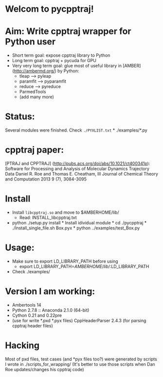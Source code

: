 Welcom to pycpptraj!
====================

Aim: Write cpptraj wrapper for Python user
=========================================
- Short term goal: expose cpptraj library to Python
- Long term goal: cpptraj + pycuda for GPU
- Very very long term goal: glue most of useful library in [AMBER] (http://ambermd.org/) by Python: 
    * tleap --> pyleap
    * paramfit --> pyparamfit
    * reduce --> pyreduce 
    * ParmedTools
    * (add many more)

Status: 
======
Several modules were finished. Check `./PYXLIST.txt`
    * ./examples/*.py

cpptraj paper: 
==============
[PTRAJ and CPPTRAJ] (http://pubs.acs.org/doi/abs/10.1021/ct400341p): Software for Processing and Analysis of Molecular Dynamics Trajectory Data
Daniel R. Roe and Thomas E. Cheatham, III
Journal of Chemical Theory and Computation 2013 9 (7), 3084-3095 

Install
=======
- Install `libcpptraj.so` and move to $AMBERHOME/lib/
    * Read: INSTALL_libcpptraj.txt
- python ./setup.py install
       * Install idividual module
           * cd ./pycpptraj
           * ./Install_single_file.sh Box.pyx
           * python ../examples/test_Box.py

Usage: 
=====
- Make sure to export LD_LIBRARY_PATH before using
    + export LD_LIBRARY_PATH=$AMBERHOME/lib/:$LD_LIBRARY_PATH
- Check ./examples/

Version I am working:
=======
* Ambertools 14
* Python 2.7.8 :: Anaconda 2.1.0 (64-bit)
* Cython 0.21 and 0.22pre
* (use for write *.pxd *.pyx files) CppHeaderParser 2.4.3 (for parsing cpptraj header files)

Hacking
=======
Most of pxd files, test cases (and *pyx files too?) were generated by scripts I wrote in ./scripts_for_wrapping/
(It's better to use those scripts when Dan Roe updates/changes his cpptraj code)
